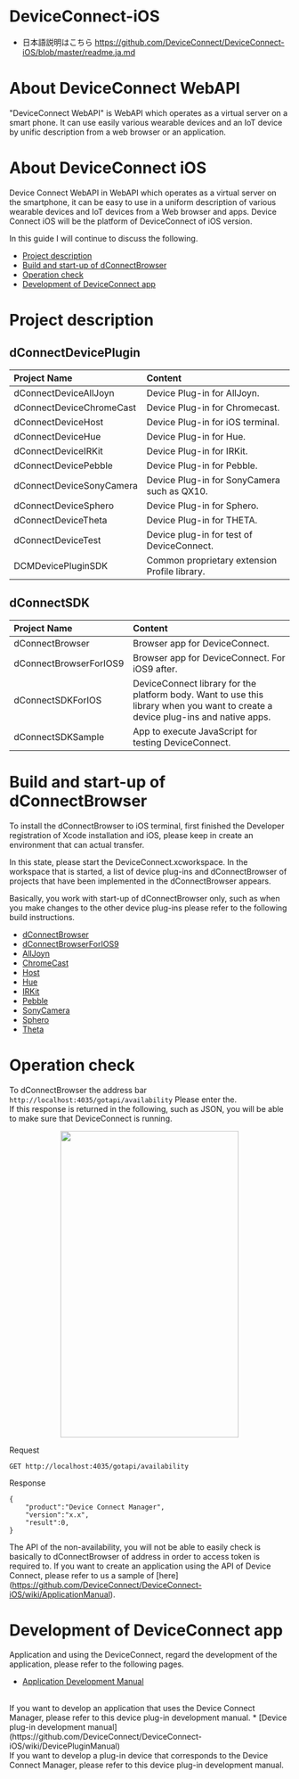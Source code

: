 # DeviceConnect-iOS
* 日本語説明はこちら
https://github.com/DeviceConnect/DeviceConnect-iOS/blob/master/readme.ja.md

# About DeviceConnect WebAPI
"DeviceConnect WebAPI" is WebAPI which operates as a virtual server on a smart phone. It can use easily various wearable devices and an IoT device by unific description from a web browser or an application.

# About DeviceConnect iOS

Device Connect WebAPI in WebAPI which operates as a virtual server on the smartphone, it can be easy to use in a uniform description of various wearable devices and IoT devices from a Web browser and apps.
Device Connect iOS will be the platform of DeviceConnect of iOS version.

In this guide I will continue to discuss the following.

* [Project description](#section1)
* [Build and start-up of dConnectBrowser](#section2)
* [Operation check](#section3)
* [Development of DeviceConnect app](#section4)

# <a name="section1">Project description</a>
## dConnectDevicePlugin
| Project Name|Content  |
|:-----------|:---------|
|dConnectDeviceAllJoyn|Device Plug-in for AllJoyn.|
|dConnectDeviceChromeCast|Device Plug-in for Chromecast.|
|dConnectDeviceHost|Device Plug-in for iOS terminal.|
|dConnectDeviceHue|Device Plug-in for Hue.|
|dConnectDeviceIRKit|Device Plug-in for IRKit.|
|dConnectDevicePebble|Device Plug-in for Pebble.|
|dConnectDeviceSonyCamera|Device Plug-in for SonyCamera such as QX10.|
|dConnectDeviceSphero|Device Plug-in for Sphero.|
|dConnectDeviceTheta|Device Plug-in for THETA.|
|dConnectDeviceTest|Device plug-in for test of DeviceConnect.|
|DCMDevicePluginSDK|Common proprietary extension Profile library. |

## dConnectSDK
| Project Name|Content  |
|:-----------|:---------|
|dConnectBrowser| Browser app for DeviceConnect.|
|dConnectBrowserForIOS9| Browser app for DeviceConnect. For iOS9 after.|
|dConnectSDKForIOS|DeviceConnect library for the platform body. Want to use this library when you want to create a device plug-ins and native apps.|
|dConnectSDKSample|App to execute JavaScript for testing DeviceConnect.|

# <a name="section2">Build and start-up of dConnectBrowser</a>
To install the dConnectBrowser to iOS terminal, first finished the Developer registration of Xcode installation and iOS, please keep in create an environment that can actual transfer.<br>

In this state, please start the DeviceConnect.xcworkspace. In the workspace that is started, a list of device plug-ins and dConnectBrowser of projects that have been implemented in the dConnectBrowser appears.<br>

Basically, you work with start-up of dConnectBrowser only, such as when you make changes to the other device plug-ins please refer to the following build instructions.

* [dConnectBrowser](https://github.com/DeviceConnect/DeviceConnect-iOS/wiki/dConnectBrowser-Build)
* [dConnectBrowserForIOS9](https://github.com/DeviceConnect/DeviceConnect-iOS/wiki/dConnectBrowserForIOS9-Build)
* [AllJoyn](https://github.com/DeviceConnect/DeviceConnect-iOS/wiki/AllJoyn-Build)
* [ChromeCast](https://github.com/DeviceConnect/DeviceConnect-iOS/wiki/ChromeCast-Build)
* [Host](https://github.com/DeviceConnect/DeviceConnect-iOS/wiki/Host-Build)
* [Hue](https://github.com/DeviceConnect/DeviceConnect-iOS/wiki/Hue-Build)
* [IRKit](https://github.com/DeviceConnect/DeviceConnect-iOS/wiki/IRKit-Build)
* [Pebble](https://github.com/DeviceConnect/DeviceConnect-iOS/wiki/Pebble-Build)
* [SonyCamera](https://github.com/DeviceConnect/DeviceConnect-iOS/wiki/SonyCamera-Build)
* [Sphero](https://github.com/DeviceConnect/DeviceConnect-iOS/wiki/Sphero-Build)
* [Theta](https://github.com/DeviceConnect/DeviceConnect-iOS/wiki/Theta-Build)


# <a name="section3">Operation check</a>
 To dConnectBrowser the address bar `http://localhost:4035/gotapi/availability` Please enter the.<br>
If this response is returned in the following, such as JSON, you will be able to make sure that DeviceConnect is running.<br>

 <center><a href="https://raw.githubusercontent.com/wiki/DeviceConnect/DeviceConnect-iOS/imageX.PNG" target="_blank">
<img src="https://raw.githubusercontent.com/wiki/DeviceConnect/DeviceConnect-iOS/imageX.PNG" border="0"
 width="320" height="550" alt="" /></a></center>

 Request

 ```
 GET http://localhost:4035/gotapi/availability
 ```

 Response

 ```
 {
     "product":"Device Connect Manager",
     "version":"x.x",
     "result":0,
}
 ```

The API of the non-availability, you will not be able to easily check is basically to dConnectBrowser of address in order to access token is required to.
If you want to create an application using the API of Device Connect, please refer to us a sample of [here] (https://github.com/DeviceConnect/DeviceConnect-iOS/wiki/ApplicationManual).

# <a name="section4">Development of DeviceConnect app</a>
Application and using the DeviceConnect, regard the development of the application, please refer to the following pages.

* [Application Development Manual](https://github.com/DeviceConnect/DeviceConnect-iOS/wiki/ApplicationManual)
 <br>
If you want to develop an application that uses the Device Connect Manager, please refer to this device plug-in development manual.
* [Device plug-in development manual](https://github.com/DeviceConnect/DeviceConnect-iOS/wiki/DevicePluginManual)<br>
If you want to develop a plug-in device that corresponds to the Device Connect Manager, please refer to this device plug-in development manual.
